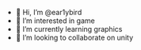 - 👋 Hi, I’m @ear1ybird
- 👀 I’m interested in game
- 🌱 I’m currently learning graphics
- 💞️ I’m looking to collaborate on unity

<!---
ear1ybird/ear1ybird is a ✨ special ✨ repository because its `README.md` (this file) appears on your GitHub profile.
You can click the Preview link to take a look at your changes.
--->
